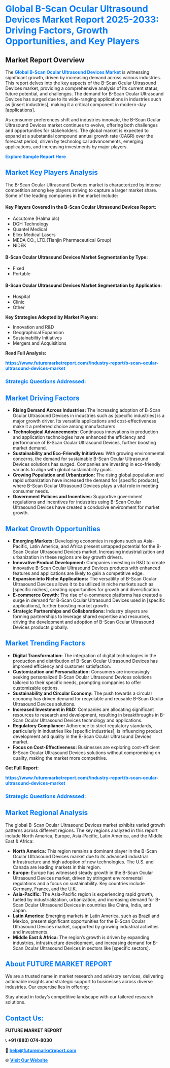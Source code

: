 <h1 style="color: #007BFF;">Global B-Scan Ocular Ultrasound Devices Market Report 2025-2033: Driving Factors, Growth Opportunities, and Key Players</h1>

<section id="overview">
<h2>Market Report Overview</h2>
<p>The <a href="https://www.futuremarketreport.com//industry-report/b-scan-ocular-ultrasound-devices-market" style="color: #007BFF; text-decoration: none;"><strong>Global B-Scan Ocular Ultrasound Devices Market</strong></a> is witnessing significant growth, driven by increasing demand across various industries. This report delves into the key aspects of the B-Scan Ocular Ultrasound Devices market, providing a comprehensive analysis of its current status, future potential, and challenges. The demand for B-Scan Ocular Ultrasound Devices has surged due to its wide-ranging applications in industries such as [insert industries], making it a critical component in modern-day [applications].</p>
<p>As consumer preferences shift and industries innovate, the B-Scan Ocular Ultrasound Devices market continues to evolve, offering both challenges and opportunities for stakeholders. The global market is expected to expand at a substantial compound annual growth rate (CAGR) over the forecast period, driven by technological advancements, emerging applications, and increasing investments by major players.</p>
</section>

<section id="overview">
<p><a href="https://www.futuremarketreport.com//request-sample/reportId=78948" style="color: #007BFF; text-decoration: none;"><strong>Explore Sample Report Here</strong></a></p>
</section>

<section id="key-players">
<h2 style="color: #007BFF;">Market Key Players Analysis</h2>
<p>The B-Scan Ocular Ultrasound Devices market is characterized by intense competition among key players striving to capture a larger market share. Some of the leading companies in the market include:</p>
<h4>Key Players Covered in the B-Scan Ocular Ultrasound Devices Report:</h4>
<ul><li>Accutome (Halma plc)</li><li>DGH Technology</li><li>Quantel Medical</li><li>Ellex Medical Lasers</li><li>MEDA CO., LTD.(Tianjin Pharmaceutical Group)</li><li>NIDEK</li></ul>
<h4>B-Scan Ocular Ultrasound Devices Market Segmentation by Type:</h4>
<ul><li>Fixed</li><li>Portable</li></ul>

<h4>B-Scan Ocular Ultrasound Devices Market Segmentation by Application:</h4>
<ul><li>Hospital</li><li>Clinic</li><li>Other</li></ul>
<p><strong>Key Strategies Adopted by Market Players:</strong></p>
<ul>
<li>Innovation and R&D</li>
<li>Geographical Expansion</li>
<li>Sustainability Initiatives</li>
<li>Mergers and Acquisitions</li>
</ul>
</section>

<section>
<p><strong>Read Full Analysis: </strong></p><a href="https://www.futuremarketreport.com//industry-report/b-scan-ocular-ultrasound-devices-market" style="color: #007BFF; text-decoration: none;"><strong>https://www.futuremarketreport.com//industry-report/b-scan-ocular-ultrasound-devices-market</strong></a>
<h3 style="color: #007BFF;">Strategic Questions Addressed:</h3>
</section>

<section id="driving-factors">
<h2 style="color: #007BFF;">Market Driving Factors</h2>
<ul>
<li><strong>Rising Demand Across Industries:</strong> The increasing adoption of B-Scan Ocular Ultrasound Devices in industries such as [specific industries] is a major growth driver. Its versatile applications and cost-effectiveness make it a preferred choice among manufacturers.</li>
<li><strong>Technological Advancements:</strong> Continuous innovations in production and application technologies have enhanced the efficiency and performance of B-Scan Ocular Ultrasound Devices, further boosting market demand.</li>
<li><strong>Sustainability and Eco-Friendly Initiatives:</strong> With growing environmental concerns, the demand for sustainable B-Scan Ocular Ultrasound Devices solutions has surged. Companies are investing in eco-friendly variants to align with global sustainability goals.</li>
<li><strong>Growing Population and Urbanization:</strong> The rising global population and rapid urbanization have increased the demand for [specific products], where B-Scan Ocular Ultrasound Devices plays a vital role in meeting consumer needs.</li>
<li><strong>Government Policies and Incentives:</strong> Supportive government regulations and incentives for industries using B-Scan Ocular Ultrasound Devices have created a conducive environment for market growth.</li>
</ul>
</section>

<section id="growth-opportunities">
<h2 style="color: #007BFF;">Market Growth Opportunities</h2>
<ul>
<li><strong>Emerging Markets:</strong> Developing economies in regions such as Asia-Pacific, Latin America, and Africa present untapped potential for the B-Scan Ocular Ultrasound Devices market. Increasing industrialization and urbanization in these regions are key growth drivers.</li>
<li><strong>Innovative Product Development:</strong> Companies investing in R&D to create innovative B-Scan Ocular Ultrasound Devices products with enhanced features and applications are likely to gain a competitive edge.</li>
<li><strong>Expansion into Niche Applications:</strong> The versatility of B-Scan Ocular Ultrasound Devices allows it to be utilized in niche markets such as [specific niches], creating opportunities for growth and diversification.</li>
<li><strong>E-commerce Growth:</strong> The rise of e-commerce platforms has created a surge in demand for B-Scan Ocular Ultrasound Devices used in [specific applications], further boosting market growth.</li>
<li><strong>Strategic Partnerships and Collaborations:</strong> Industry players are forming partnerships to leverage shared expertise and resources, driving the development and adoption of B-Scan Ocular Ultrasound Devices products globally.</li>
</ul>
</section>

<section id="trending-factors">
<h2 style="color: #007BFF;">Market Trending Factors</h2>
<ul>
<li><strong>Digital Transformation:</strong> The integration of digital technologies in the production and distribution of B-Scan Ocular Ultrasound Devices has improved efficiency and customer satisfaction.</li>
<li><strong>Customization and Personalization:</strong> Consumers are increasingly seeking personalized B-Scan Ocular Ultrasound Devices solutions tailored to their specific needs, prompting companies to offer customizable options.</li>
<li><strong>Sustainability and Circular Economy:</strong> The push towards a circular economy has driven demand for recyclable and reusable B-Scan Ocular Ultrasound Devices solutions.</li>
<li><strong>Increased Investment in R&D:</strong> Companies are allocating significant resources to research and development, resulting in breakthroughs in B-Scan Ocular Ultrasound Devices technology and applications.</li>
<li><strong>Regulatory Compliance:</strong> Adherence to strict regulatory standards, particularly in industries like [specific industries], is influencing product development and quality in the B-Scan Ocular Ultrasound Devices market.</li>
<li><strong>Focus on Cost-Effectiveness:</strong> Businesses are exploring cost-efficient B-Scan Ocular Ultrasound Devices solutions without compromising on quality, making the market more competitive.</li>
</ul>
</section>

<section>
<p><strong>Get Full Report: </strong></p><a href="https://www.futuremarketreport.com//industry-report/b-scan-ocular-ultrasound-devices-market" style="color: #007BFF; text-decoration: none;"><strong>https://www.futuremarketreport.com//industry-report/b-scan-ocular-ultrasound-devices-market</strong></a>
<h3 style="color: #007BFF;">Strategic Questions Addressed:</h3>
</section>


<section id="regional-analysis">
<h2 style="color: #007BFF;">Market Regional Analysis</h2>
<p>The global B-Scan Ocular Ultrasound Devices market exhibits varied growth patterns across different regions. The key regions analyzed in this report include North America, Europe, Asia-Pacific, Latin America, and the Middle East & Africa:</p>
<ul>
<li><strong>North America:</strong> This region remains a dominant player in the B-Scan Ocular Ultrasound Devices market due to its advanced industrial infrastructure and high adoption of new technologies. The U.S. and Canada are leading markets in this region.</li>
<li><strong>Europe:</strong> Europe has witnessed steady growth in the B-Scan Ocular Ultrasound Devices market, driven by stringent environmental regulations and a focus on sustainability. Key countries include Germany, France, and the U.K.</li>
<li><strong>Asia-Pacific:</strong> The Asia-Pacific region is experiencing rapid growth, fueled by industrialization, urbanization, and increasing demand for B-Scan Ocular Ultrasound Devices in countries like China, India, and Japan.</li>
<li><strong>Latin America:</strong> Emerging markets in Latin America, such as Brazil and Mexico, present significant opportunities for the B-Scan Ocular Ultrasound Devices market, supported by growing industrial activities and investments.</li>
<li><strong>Middle East & Africa:</strong> The region’s growth is driven by expanding industries, infrastructure development, and increasing demand for B-Scan Ocular Ultrasound Devices in sectors like [specific sectors].</li>
</ul>
</section>

<footer>
<h2 style="color: #007BFF;">About FUTURE MARKET REPORT</h2>
<p>We are a trusted name in market research and advisory services, delivering actionable insights and strategic support to businesses across diverse industries. Our expertise lies in offering:</p>

<p>Stay ahead in today’s competitive landscape with our tailored research solutions.</p>

<h2 style="color: #007BFF;">Contact Us:</h2>
<p><strong>FUTURE MARKET REPORT</strong></p>
<p>📞 <strong>+91 (883) 074-8030</strong></p>
<p>📧 <strong><a href="mailto:help@futuremarketreport.com" style="color: #007BFF;">help@futuremarketreport.com</a></strong></p>
<p>🌐 <strong><a href="https://www.futuremarketreport.com/" style="color: #007BFF;">Visit Our Website</a></strong></p>
</footer>